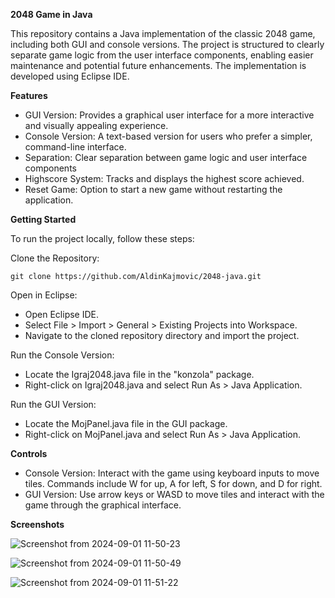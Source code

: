**2048 Game in Java**

This repository contains a Java implementation of the classic 2048 game, including both GUI and console versions. 
The project is structured to clearly separate game logic from the user interface components, enabling easier maintenance and potential future enhancements. The implementation is developed using Eclipse IDE.

**Features**

-  GUI Version: Provides a graphical user interface for a more interactive and visually appealing experience.
-  Console Version: A text-based version for users who prefer a simpler, command-line interface.
-  Separation: Clear separation between game logic and user interface components
-  Highscore System: Tracks and displays the highest score achieved.
-  Reset Game: Option to start a new game without restarting the application.
   
**Getting Started**

To run the project locally, follow these steps:

Clone the Repository:

    git clone https://github.com/AldinKajmovic/2048-java.git

Open in Eclipse:
-    Open Eclipse IDE.
-    Select File > Import > General > Existing Projects into Workspace.
-    Navigate to the cloned repository directory and import the project.

Run the Console Version:
-    Locate the Igraj2048.java file in the "konzola" package.
-    Right-click on Igraj2048.java and select Run As > Java Application.

Run the GUI Version:
-    Locate the MojPanel.java file in the GUI package.
-    Right-click on MojPanel.java and select Run As > Java Application.

**Controls**

-  Console Version: Interact with the game using keyboard inputs to move tiles. Commands include W for up, A for left, S for down, and D for right. 
-  GUI Version: Use arrow keys or WASD to move tiles and interact with the game through the graphical interface.

**Screenshots**

  ![Screenshot from 2024-09-01 11-50-23](https://github.com/user-attachments/assets/1bc0082d-0ff1-41c9-8cba-7653b6f423c9)
  
  
  ![Screenshot from 2024-09-01 11-50-49](https://github.com/user-attachments/assets/fa8db45e-edb2-4c78-bf0f-21915401db5d)

  
  ![Screenshot from 2024-09-01 11-51-22](https://github.com/user-attachments/assets/1eb42ae0-d608-45c0-89a7-df0f403de2db)



